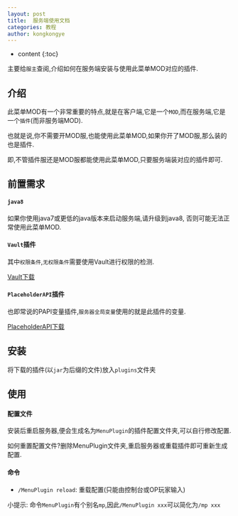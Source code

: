 ```yaml
---
layout: post
title:  服务端使用文档
categories: 教程
author: kongkongye
---
```


* content
{:toc}

主要给`服主`查阅,介绍如何在服务端安装与使用此菜单MOD对应的插件.




## 介绍
此菜单MOD有一个非常重要的特点,就是在客户端,它是一个`MOD`,而在服务端,它是一个`插件`(而非服务端MOD).

也就是说,你不需要开MOD服,也能使用此菜单MOD,如果你开了MOD服,那么装的也是插件.

即,不管插件服还是MOD服都能使用此菜单MOD,只要服务端装对应的插件即可.

## 前置需求

#### `java8`
如果你使用java7或更低的java版本来启动服务端,请升级到java8,
否则可能无法正常使用此菜单MOD.

#### `Vault`插件
其中`权限条件`,`无权限条件`需要使用Vault进行权限的检测.

[Vault下载](https://www.spigotmc.org/resources/vault.34315/)

#### `PlaceholderAPI`插件
也即常说的PAPI变量插件,`服务器全局变量`使用的就是此插件的变量.

[PlaceholderAPI下载](https://www.spigotmc.org/resources/placeholderapi.6245/)

## 安装
将下载的插件(以`jar`为后缀的文件)放入`plugins`文件夹

## 使用

#### 配置文件
安装后重启服务器,便会生成名为`MenuPlugin`的插件配置文件夹,可以自行修改配置.

如何重置配置文件?删除MenuPlugin文件夹,重启服务器或重载插件即可重新生成配置.

#### 命令
* `/MenuPlugin reload`: 重载配置(只能由控制台或OP玩家输入)

小提示: 命令`MenuPlugin`有个别名`mp`,因此`/MenuPlugin xxx`可以简化为`/mp xxx`
